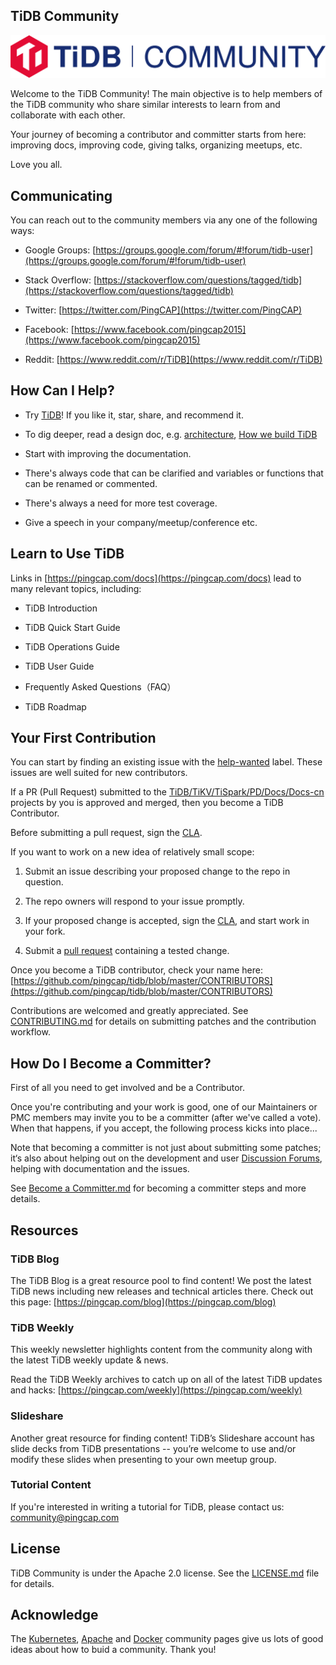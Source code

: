 ## TiDB Community

![TiDB Community Logo](./media/TiDB_Community.png)

Welcome to the TiDB Community! The main objective is to help members of the TiDB community who share similar interests to learn from and collaborate with each other.

Your journey of becoming a contributor and committer starts from here: improving docs, improving code, giving talks, organizing meetups, etc.

Love you all.

## Communicating

You can reach out to the community members via any one of the following ways: 

+ Google Groups: [https://groups.google.com/forum/#!forum/tidb-user](https://groups.google.com/forum/#!forum/tidb-user)

+ Stack Overflow: [https://stackoverflow.com/questions/tagged/tidb](https://stackoverflow.com/questions/tagged/tidb)

+ Twitter: [https://twitter.com/PingCAP](https://twitter.com/PingCAP)

+ Facebook: [https://www.facebook.com/pingcap2015](https://www.facebook.com/pingcap2015)


+ Reddit: [https://www.reddit.com/r/TiDB](https://www.reddit.com/r/TiDB)

## How Can I Help?

+ Try [TiDB](https://github.com/pingcap/tidb)! If you like it, star, share, and recommend it. 

+ To dig deeper, read a design doc, e.g. [architecture](https://www.pingcap.com/blog/2017-05-23-perconalive17/), [How we build TiDB](https://www.pingcap.com/blog/2016-10-17-how-we-build-tidb/)

+ Start with improving the documentation.

+ There's always code that can be clarified and variables or functions that can be renamed or commented.

+ There's always a need for more test coverage.

+ Give a speech in your company/meetup/conference etc.

## Learn to Use TiDB

Links in [https://pingcap.com/docs](https://pingcap.com/docs) lead to many relevant topics, including:

+ TiDB Introduction

+ TiDB Quick Start Guide

+ TiDB Operations Guide

+ TiDB User Guide

+ Frequently Asked Questions（FAQ）

+ TiDB Roadmap

## Your First Contribution

You can start by finding an existing issue with the [help-wanted](https://github.com/pingcap/tidb/issues?q=is%3Aissue+is%3Aopen+label%3A%22help+wanted%22) label. These issues are well suited for new contributors. 

If a PR (Pull Request) submitted to the [TiDB/TiKV/TiSpark/PD/Docs/Docs-cn](https://github.com/pingcap) projects by you is approved and merged, then you become a TiDB Contributor. 

Before submitting a pull request, sign the [CLA](https://cla-assistant.io/pingcap/tidb?pullRequest=5567).

If you want to work on a new idea of relatively small scope:

1. Submit an issue describing your proposed change to the repo in question.

2. The repo owners will respond to your issue promptly.

3. If your proposed change is accepted, sign the [CLA](https://cla-assistant.io/pingcap/tidb?pullRequest=5567), and start work in your fork.

4. Submit a [pull request](https://github.com/pingcap/tidb/pull/3113) containing a tested change. 


Once you become a TiDB contributor, check your name here: [https://github.com/pingcap/tidb/blob/master/CONTRIBUTORS](https://github.com/pingcap/tidb/blob/master/CONTRIBUTORS)

Contributions are welcomed and greatly appreciated. See [CONTRIBUTING.md](https://github.com/pingcap/community/blob/master/CONTRIBUTING.md) for details on submitting patches and the contribution workflow.

## How Do I Become a Committer?

First of all you need to get involved and be a Contributor.

Once you're contributing and your work is good, one of our Maintainers or PMC members may invite you to be a committer (after we've called a vote). When that happens, if you accept, the following process kicks into place...

Note that becoming a committer is not just about submitting some patches; it‘s also about helping out on the development and user [Discussion Forums](https://groups.google.com/forum/#!forum/tidb-user), helping with documentation and the issues.

See [Become a Committer.md](https://github.com/pingcap/community/blob/master/become-a-committer.md) for becoming a committer steps and more details.

## Resources

### TiDB Blog

The TiDB Blog is a great resource pool to find content! We post the latest TiDB news including new releases and technical articles there. Check out this page: [https://pingcap.com/blog](https://pingcap.com/blog)

### TiDB Weekly

This weekly newsletter highlights content from the community along with the latest TiDB weekly update & news.

Read the TiDB Weekly archives to catch up on all of the latest TiDB updates and hacks: [https://pingcap.com/weekly](https://pingcap.com/weekly)

### Slideshare

Another great resource for finding content! TiDB’s Slideshare account has slide decks from TiDB presentations -- you’re welcome to use and/or modify these slides when presenting to your own meetup group.

### Tutorial Content

If you're interested in writing a tutorial for TiDB, please contact us: [community@pingcap.com](mailto:community@pingcap.com)

## License
TiDB Community is under the Apache 2.0 license. See the [LICENSE.md](https://github.com/pingcap/community/blob/master/LICENSE) file for details.

## Acknowledge

The [Kubernetes](https://github.com/kubernetes/community), [Apache](http://activemq.apache.org/becoming-a-committer.html) and [Docker](https://github.com/docker/community) community pages give us lots of good ideas about how to buid a community. Thank you!



